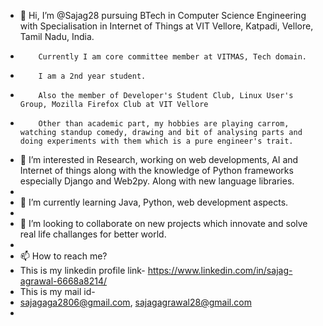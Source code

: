- 👋 Hi, I’m @Sajag28 pursuing BTech in Computer Science Engineering with Specialisation in Internet of Things at VIT Vellore, Katpadi, Vellore, Tamil Nadu, India. 
-         Currently I am core committee member at VITMAS, Tech domain.
-         I am a 2nd year student.
-         Also the member of Developer's Student Club, Linux User's Group, Mozilla Firefox Club at VIT Vellore
-         Other than academic part, my hobbies are playing carrom, watching standup comedy, drawing and bit of analysing parts and doing experiments with them which is a pure engineer's trait.
- 👀 I’m interested in Research, working on web developments, AI and Internet of things along with the knowledge of Python frameworks especially Django and Web2py. Along with new language libraries.
- 
- 🌱 I’m currently learning Java, Python, web development aspects.
- 
- 💞️ I’m looking to collaborate on new projects which innovate and solve real life challanges for better world.
- 
- 📫 How to reach me?
- This is my linkedin profile link- https://www.linkedin.com/in/sajag-agrawal-6668a8214/ 
- This is my mail id- 
- sajagaga2806@gmail.com,
  sajagagrawal28@gmail.com
-              

<!---
Sajag28/Sajag28 is a ✨ special ✨ repository because its `README.md` (this file) appears on your GitHub profile.
You can click the Preview link to take a look at your changes.
--->
